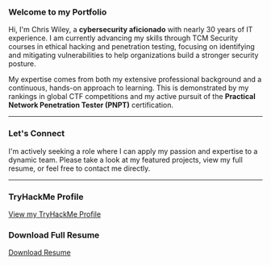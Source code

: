 ### Welcome to my Portfolio

Hi, I'm Chris Wiley, a **cybersecurity aficionado** with nearly 30 years of IT experience. I am currently advancing my skills through TCM Security courses in ethical hacking and penetration testing, focusing on identifying and mitigating vulnerabilities to help organizations build a stronger security posture.

My expertise comes from both my extensive professional background and a continuous, hands-on approach to learning. This is demonstrated by my rankings in global CTF competitions and my active pursuit of the **Practical Network Penetration Tester (PNPT)** certification.

---

### Let's Connect

I'm actively seeking a role where I can apply my passion and expertise to a dynamic team. Please take a look at my featured projects, view my full resume, or feel free to contact me directly.

---

### TryHackMe Profile
[View my TryHackMe Profile](https://tryhackme.com/p/SithLord2K)

### Download Full Resume
[Download Resume](/Resume/Chris_Wiley_Resume_2025.pdf)
